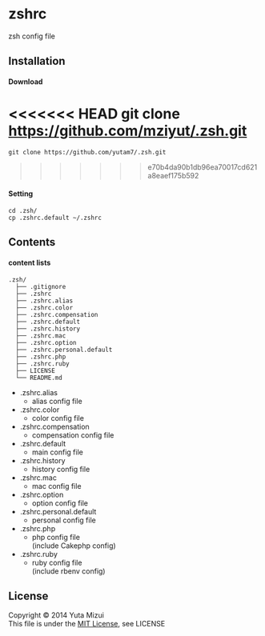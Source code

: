 zshrc
=====


zsh config file 

## Installation
#### Download

<<<<<<< HEAD
	git clone https://github.com/mziyut/.zsh.git
=======
	git clone https://github.com/yutam7/.zsh.git
>>>>>>> e70b4da90b1db96ea70017cd621a8eaef175b592
	
#### Setting
	cd .zsh/
	cp .zshrc.default ~/.zshrc


## Contents
#### content lists
```
.zsh/
  ├── .gitignore
  ├── .zshrc
  ├── .zshrc.alias
  ├── .zshrc.color
  ├── .zshrc.compensation
  ├── .zshrc.default
  ├── .zshrc.history
  ├── .zshrc.mac
  ├── .zshrc.option
  ├── .zshrc.personal.default
  ├── .zshrc.php
  ├── .zshrc.ruby
  ├── LICENSE
  └── README.md
 ```	

* .zshrc.alias
	* alias config file	
* .zshrc.color
	* color config file	
* .zshrc.compensation
	* compensation config file
* .zshrc.default
	* main config file
* .zshrc.history
	* history config file 
* .zshrc.mac
	* mac config file
* .zshrc.option
	* option config file
* .zshrc.personal.default
	* personal config file
* .zshrc.php
	* php config file  
	(include Cakephp config)
* .zshrc.ruby
	* ruby config file  
	(include rbenv config)

	
## License
Copyright &copy; 2014 Yuta Mizui  
This file is under the [MIT License][MIT], see LICENSE

[MIT]: http://www.opensource.org/licenses/mit-license.php